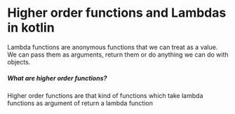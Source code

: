 # Higher order functions and Lambdas in kotlin

Lambda functions are anonymous functions that we can treat as a value. We can pass them as arguments, return them or do anything we can do with objects.

##### What are higher order functions?

Higher order functions are that kind of functions which take lambda functions as argument of return a lambda function

